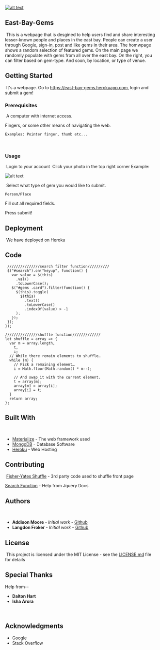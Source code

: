 [![alt text](https://i.imgur.com/sWEKDcW.png)](https://nodesource.com/products/nsolid)
 
## East-Bay-Gems
​
This is a webpage that is desgined to help users find and share interesting lesser-known people and places in the east bay.  People can create a user through Google, sign-in, post and like gems in their area.  The homwpage shows a random selection of featured gems.  On the main page we randomly populate with gems from all over the east bay.  On the right, you can filter based on gem-type.  And soon, by location, or type of venue. 
​
## Getting Started
​
It's a webpage.  Go to https://east-bay-gems.herokuapp.com, login and submit a gem!
​
### Prerequisites
​
A computer with internet access.


Fingers, or some other means of navigating the web. 
​
```
Examples: Pointer finger, thumb etc...
```
​
### Usage
​
Login to your account
​
Click your photo in the top right corner
​
Example:


![alt text](https://lh4.googleusercontent.com/-wZbE0FQJVOU/AAAAAAAAAAI/AAAAAAAAAyA/nQg_iGhYm1g/s96-c/photo.jpg)

​
Select what type of gem you would like to submit.

```
Person/Place
```

Fill out all required fields. 

Press submit!
​
## Deployment
​
We have deployed on Heroku
​
## Code 
 ```
  ///////////////search filter function//////////
  $("#search").on("keyup", function() {
    var value = $(this)
      .val()
      .toLowerCase();
    $("#gems .card").filter(function() {
      $(this).toggle(
        $(this)
          .text()
          .toLowerCase()
          .indexOf(value) > -1
      );
    });
  });
});
```
```
///////////////shuffle function/////////////
let shuffle = array => {
  var m = array.length,
    t,
    i;
  // While there remain elements to shuffle…
  while (m) {
    // Pick a remaining element…
    i = Math.floor(Math.random() * m--);

    // And swap it with the current element.
    t = array[m];
    array[m] = array[i];
    array[i] = t;
  }
  return array;
};
```

## Built With
​
- [Materialize](https://materializecss.com/) - The web framework used
- [MongoDB](https://www.mongodb.com/) - Database Software
- [Heroku](https://www.heroku.com) - Web Hosting
​
## Contributing
​
[Fisher-Yates Shuffle](https://bost.ocks.org/mike/shuffle/) - 3rd party code used to shuffle front page


[Search Function](https://www.w3schools.com/howto/howto_js_filter_lists.asp) - Help from Jquery Docs
​

## Authors
​
- **Addison Moore** - _Initial work_ - [Github](https://github.com/addison912)
- **Langdon Froker** - _Initial work_ - [Github](https://github.com/langdonf) 

## License
​
This project is licensed under the MIT License - see the [LICENSE.md](LICENSE.md) file for details
​
​
## Special Thanks
 Help from-- 
- **Dalton Hart** 
- **Isha Arora**
   
​
## Acknowledgments
- Google
- Stack Overflow

